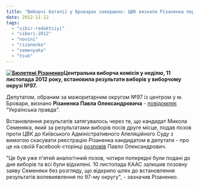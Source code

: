 ```yaml
---
title: "Виборчі баталії у Броварах завершено: ЦВК визнала Різаненка переможцем"
date: 2012-11-12
tags: 
  - "vibir-redaktsiyi"
  - "vibori-2012"
  - "novini"
  - "rizanenko"
  - "semenyaka"
  - "tsvk"
---
```


**[![](https://mpz.brovary.org/wp-content/uploads/2012/11/kruk-rizanenko.jpg "Бюлетені Різаненко")](https://mpz.brovary.org/wp-content/uploads/2012/11/kruk-rizanenko.jpg)Центральна виборча комісія у неділю, 11 листопада 2012 року, встановила результати виборів у виборчому окрузі №97.**

Депутатом, обраним за мажоритарним округом №97 із центром у м. Бровари, визнано **Різаненка Павла Олександровича** - [повідомляє](http://www.pravda.com.ua/news/2012/11/11/6977253/) "Українська правда".

Встановлення результатів затягувалось через те, що кандидат Микола Семеняка, який за результатами виборів посів друге місце, подав позов проти ЦВК до Київського Адміністративного Апеляційного Суду з вимогою скасувати реєстрацію Різаненка кандидатом в депутати - про це на своїй Facebook-сторінці [розповів](https://www.facebook.com/pavlo.rizanenko/posts/297923166975071) Павло Олександрович.

"Це був уже п'ятий аналогічний позов, чотири попередні були подані до дня виборів та всі були відхилені. 10 листопада КААС залишив позовну заяву Семеняки без розгляду, що відкрило шлях до встановлення результатів волевиявлення по 97-му округу", - зазначив Різаненко.
